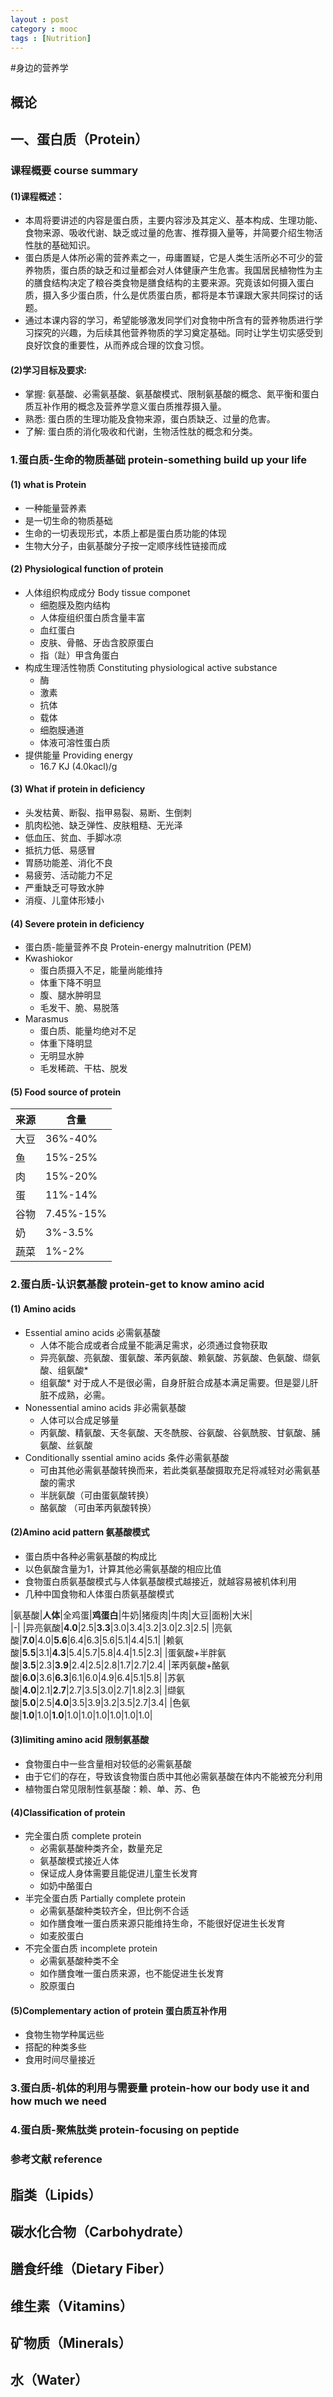 ```yaml
---
layout : post
category : mooc
tags : [Nutrition]
---
```

#身边的营养学  

## 概论  

## 一、蛋白质（Protein）

### 课程概要 course summary  

#### (1)课程概述：

* 本周将要讲述的内容是蛋白质，主要内容涉及其定义、基本构成、生理功能、食物来源、吸收代谢、缺乏或过量的危害、推荐摄入量等，并简要介绍生物活性肽的基础知识。  
* 蛋白质是人体所必需的营养素之一，毋庸置疑，它是人类生活所必不可少的营养物质，蛋白质的缺乏和过量都会对人体健康产生危害。我国居民植物性为主的膳食结构决定了粮谷类食物是膳食结构的主要来源。究竟该如何摄入蛋白质，摄入多少蛋白质，什么是优质蛋白质，都将是本节课跟大家共同探讨的话题。  
*  通过本课内容的学习，希望能够激发同学们对食物中所含有的营养物质进行学习探究的兴趣，为后续其他营养物质的学习奠定基础。同时让学生切实感受到良好饮食的重要性，从而养成合理的饮食习惯。

#### (2)学习目标及要求:  

*  掌握: 氨基酸、必需氨基酸、氨基酸模式、限制氨基酸的概念、氮平衡和蛋白质互补作用的概念及营养学意义蛋白质推荐摄入量。  
*  熟悉: 蛋白质的生理功能及食物来源，蛋白质缺乏、过量的危害。  
*  了解: 蛋白质的消化吸收和代谢，生物活性肽的概念和分类。

### 1.蛋白质-生命的物质基础 protein-something build up your life  

#### (1) what is Protein 

* 一种能量营养素
* 是一切生命的物质基础
* 生命的一切表现形式，本质上都是蛋白质功能的体现
* 生物大分子，由氨基酸分子按一定顺序线性链接而成  

#### (2) Physiological function of protein   

*  人体组织构成成分 Body tissue componet
	* 细胞膜及胞内结构
	* 人体瘦组织蛋白质含量丰富
	* 血红蛋白 
	* 皮肤、骨骼、牙齿含胶原蛋白
	* 指（趾）甲含角蛋白
*  构成生理活性物质 Constituting physiological active substance
	* 酶
	* 激素
	* 抗体
	* 载体
	* 细胞膜通道
	*  体液可溶性蛋白质
*  提供能量 Providing energy
	* 16.7 KJ (4.0kacl)/g  

#### (3) What if protein in deficiency

*  头发枯黄、断裂、指甲易裂、易断、生倒刺  
*  肌肉松弛、缺乏弹性、皮肤粗糙、无光泽
*  低血压、贫血、手脚冰凉
*  抵抗力低、易感冒
*  胃肠功能差、消化不良
*  易疲劳、活动能力不足
*  严重缺乏可导致水肿
*  消瘦、儿童体形矮小

#### (4) Severe protein in deficiency

*  蛋白质-能量营养不良 Protein-energy malnutrition (PEM)  
* Kwashiokor
	* 蛋白质摄入不足，能量尚能维持
	* 体重下降不明显
	* 腹、腿水肿明显
	* 毛发干、脆、易脱落
* Marasmus
	* 蛋白质、能量均绝对不足
	* 体重下降明显
	* 无明显水肿
	* 毛发稀疏、干枯、脱发

#### (5) Food source of protein

|来源|含量|
|--|--|
|大豆|36%-40%|
|鱼|15%-25%|
|肉|15%-20%|
|蛋|11%-14%|
|谷物|7.45%-15%|
|奶|3%-3.5%|
|蔬菜|1%-2%|

### 2.蛋白质-认识氨基酸 protein-get to know amino acid  

#### (1) Amino acids

* Essential amino acids 必需氨基酸 
 	* 人体不能合成或者合成量不能满足需求，必须通过食物获取  
	* 异亮氨酸、亮氨酸、蛋氨酸、苯丙氨酸、赖氨酸、苏氨酸、色氨酸、缬氨酸、组氨酸*    
	* 组氨酸*  对于成人不是很必需，自身肝脏合成基本满足需要。但是婴儿肝脏不成熟，必需。  
* Nonessential amino acids 非必需氨基酸   
 	* 人体可以合成足够量
 	* 丙氨酸、精氨酸、天冬氨酸、天冬酰胺、谷氨酸、谷氨酰胺、甘氨酸、脯氨酸、丝氨酸  
* Conditionally ssential amino acids 条件必需氨基酸 
 	* 可由其他必需氨基酸转换而来，若此类氨基酸摄取充足将减轻对必需氨基酸的需求
 	* 半胱氨酸（可由蛋氨酸转换）
 	* 酪氨酸 （可由苯丙氨酸转换）

#### (2)Amino acid pattern 氨基酸模式

*  蛋白质中各种必需氨基酸的构成比
*  以色氨酸含量为1，计算其他必需氨基酸的相应比值
*  食物蛋白质氨基酸模式与人体氨基酸模式越接近，就越容易被机体利用
*  几种中国食物和人体蛋白质氨基酸模式  

|氨基酸|**人体**|全鸡蛋|**鸡蛋白**|牛奶|猪瘦肉|牛肉|大豆|面粉|大米|  
|-|
|异亮氨酸|**4.0**|2.5|**3.3**|3.0|3.4|3.2|3.0|2.3|2.5|
|亮氨酸|**7.0**|4.0|**5.6**|6.4|6.3|5.6|5.1|4.4|5.1|
|赖氨酸|**5.5**|3.1|**4.3**|5.4|5.7|5.8|4.4|1.5|2.3|
|蛋氨酸+半胖氨酸|**3.5**|2.3|**3.9**|2.4|2.5|2.8|1.7|2.7|2.4|
|苯丙氨酸+酪氨酸|**6.0**|3.6|**6.3**|6.1|6.0|4.9|6.4|5.1|5.8|
|苏氨酸|**4.0**|2.1|**2.7**|2.7|3.5|3.0|2.7|1.8|2.3|
|缬氨酸|**5.0**|2.5|**4.0**|3.5|3.9|3.2|3.5|2.7|3.4|
|色氨酸|**1.0**|1.0|**1.0**|1.0|1.0|1.0|1.0|1.0|1.0|

#### (3)limiting amino acid 限制氨基酸

*  食物蛋白中一些含量相对较低的必需氨基酸
*  由于它们的存在，导致该食物蛋白质中其他必需氨基酸在体内不能被充分利用
*  植物蛋白常见限制性氨基酸：赖、单、苏、色

#### (4)Classification of protein    

*  完全蛋白质 complete protein
	*	必需氨基酸种类齐全，数量充足
	*	氨基酸模式接近人体
	*	保证成人身体需要且能促进儿童生长发育
	*	如奶中酪蛋白
*  半完全蛋白质 Partially complete protein
	* 必需氨基酸种类较齐全，但比例不合适
	* 如作膳食唯一蛋白质来源只能维持生命，不能很好促进生长发育
	* 如麦胶蛋白
*  不完全蛋白质 incomplete protein
	* 必需氨基酸种类不全
	* 如作膳食唯一蛋白质来源，也不能促进生长发育
	* 胶原蛋白

#### (5)Complementary action of protein 蛋白质互补作用

* 食物生物学种属远些
* 搭配的种类多些
* 食用时间尽量接近      

### 3.蛋白质-机体的利用与需要量 protein-how our body use it and how much we need  

### 4.蛋白质-聚焦肽类 protein-focusing on peptide  

### 参考文献 reference  


## 脂类（Lipids）

## 碳水化合物（Carbohydrate）

## 膳食纤维（Dietary Fiber）

## 维生素（Vitamins）

## 矿物质（Minerals）

## 水（Water）
